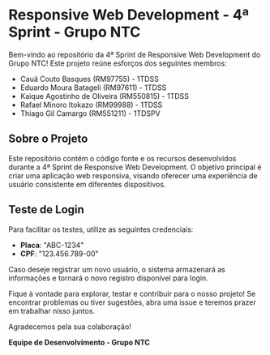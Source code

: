 # Responsive Web Development - 4ª Sprint - Grupo NTC

Bem-vindo ao repositório da 4ª Sprint de Responsive Web Development do Grupo NTC! Este projeto reúne esforços dos seguintes membros:

- Cauã Couto Basques (RM97755) - 1TDSS
- Eduardo Moura Batageli (RM97611) - 1TDSS
- Kaique Agostinho de Oliveira (RM550815) - 1TDSS
- Rafael Minoro Itokazo (RM99988) - 1TDSS
- Thiago Gil Camargo (RM551211) - 1TDSPV

## Sobre o Projeto

Este repositório contém o código fonte e os recursos desenvolvidos durante a 4ª Sprint de Responsive Web Development. O objetivo principal é criar uma aplicação web responsiva, visando oferecer uma experiência de usuário consistente em diferentes dispositivos.

## Teste de Login

Para facilitar os testes, utilize as seguintes credenciais:

- **Placa**: "ABC-1234"
- **CPF**: "123.456.789-00"

Caso deseje registrar um novo usuário, o sistema armazenará as informações e tornará o novo registro disponível para login.

Fique à vontade para explorar, testar e contribuir para o nosso projeto! Se encontrar problemas ou tiver sugestões, abra uma issue e teremos prazer em trabalhar nisso juntos.

Agradecemos pela sua colaboração!

**Equipe de Desenvolvimento - Grupo NTC**
